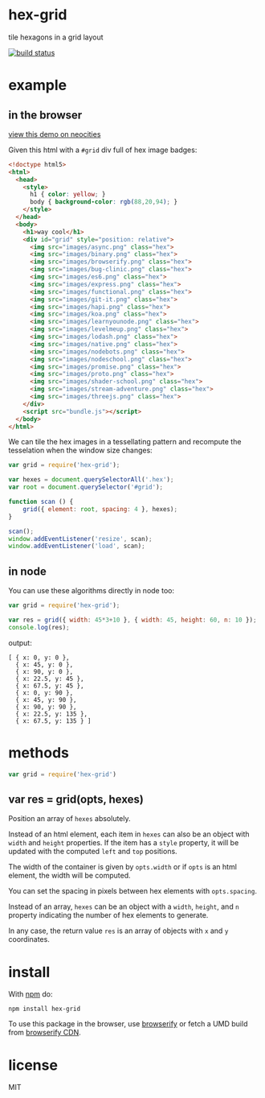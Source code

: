 # hex-grid

tile hexagons in a grid layout

[![build status](https://secure.travis-ci.org/substack/hex-grid.png)](http://travis-ci.org/substack/hex-grid)

# example

## in the browser

[view this demo on neocities](http://substack.neocities.org/hex_grid.html)

Given this html with a `#grid` div full of hex image badges:

``` html
<!doctype html5>
<html>
  <head>
    <style>
      h1 { color: yellow; }
      body { background-color: rgb(88,20,94); }
    </style>
  </head>
  <body>
    <h1>way cool</h1>
    <div id="grid" style="position: relative">
      <img src="images/async.png" class="hex">
      <img src="images/binary.png" class="hex">
      <img src="images/browserify.png" class="hex">
      <img src="images/bug-clinic.png" class="hex">
      <img src="images/es6.png" class="hex">
      <img src="images/express.png" class="hex">
      <img src="images/functional.png" class="hex">
      <img src="images/git-it.png" class="hex">
      <img src="images/hapi.png" class="hex">
      <img src="images/koa.png" class="hex">
      <img src="images/learnyounode.png" class="hex">
      <img src="images/levelmeup.png" class="hex">
      <img src="images/lodash.png" class="hex">
      <img src="images/native.png" class="hex">
      <img src="images/nodebots.png" class="hex">
      <img src="images/nodeschool.png" class="hex">
      <img src="images/promise.png" class="hex">
      <img src="images/proto.png" class="hex">
      <img src="images/shader-school.png" class="hex">
      <img src="images/stream-adventure.png" class="hex">
      <img src="images/threejs.png" class="hex">
    </div>
    <script src="bundle.js"></script>
  </body>
</html>
```

We can tile the hex images in a tessellating pattern and recompute the
tesselation when the window size changes:

``` js
var grid = require('hex-grid');

var hexes = document.querySelectorAll('.hex');
var root = document.querySelector('#grid');

function scan () {
    grid({ element: root, spacing: 4 }, hexes);
}

scan();
window.addEventListener('resize', scan);
window.addEventListener('load', scan);
```

## in node

You can use these algorithms directly in node too:

``` js
var grid = require('hex-grid');

var res = grid({ width: 45*3+10 }, { width: 45, height: 60, n: 10 });
console.log(res);
```

output:

```
[ { x: 0, y: 0 },
  { x: 45, y: 0 },
  { x: 90, y: 0 },
  { x: 22.5, y: 45 },
  { x: 67.5, y: 45 },
  { x: 0, y: 90 },
  { x: 45, y: 90 },
  { x: 90, y: 90 },
  { x: 22.5, y: 135 },
  { x: 67.5, y: 135 } ]
```

# methods

``` js
var grid = require('hex-grid')
```

## var res = grid(opts, hexes)

Position an array of `hexes` absolutely.

Instead of an html element, each item in `hexes` can also be an object with
`width` and `height` properties. If the item has a `style` property, it will be
updated with the computed `left` and `top` positions.

The width of the container is given by `opts.width` or if `opts` is an html
element, the width will be computed.

You can set the spacing in pixels between hex elements with `opts.spacing`.

Instead of an array, `hexes` can be an object with a `width`, `height`, and `n`
property indicating the number of hex elements to generate.

In any case, the return value `res` is an array of objects with `x` and `y`
coordinates.

# install

With [npm](https://npmjs.org) do:

```
npm install hex-grid
```

To use this package in the browser, use [browserify](http://browserify.org)
or fetch a UMD build from [browserify CDN](http://wzrd.in).

# license

MIT
